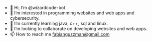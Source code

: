 - 👋 Hi, I’m @wizardcode-bot
- 👀 I’m interested in programming websites and web apps and cybersecurity.
- 🌱 I’m currently learning java, c++, sql and linux.
- 💞️ I’m looking to collaborate on developing websites and web apps.
- 📫 How to reach me fabianguzzman@gmail.com

<!---
wizardcode-bot/wizardcode-bot is a ✨ special ✨ repository because its `README.md` (this file) appears on your GitHub profile.
You can click the Preview link to take a look at your changes.
--->
